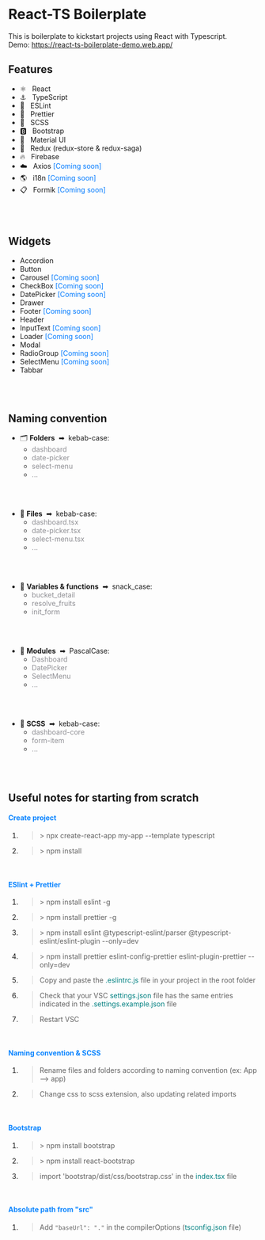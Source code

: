 <br/>

# React-TS Boilerplate

This is boilerplate to kickstart projects using React with Typescript.
<br/>
Demo: https://react-ts-boilerplate-demo.web.app/
<br/>

## Features
- ⚛️ &nbsp; React
- ⚓ &nbsp; TypeScript
- 👀 &nbsp; ESLint
- 🌈 &nbsp; Prettier
- 💄 &nbsp; SCSS
- 🅱️ &nbsp; Bootstrap
- 🔷 &nbsp; Material UI
- 🚀 &nbsp; Redux (redux-store & redux-saga)
- 🔥 &nbsp; Firebase
- ☁️ &nbsp; Axios <span style="color:#007AFF">[Coming soon]</span>
- 🌎 &nbsp; i18n <span style="color:#007AFF">[Coming soon]</span>
- 📋 &nbsp; Formik <span style="color:#007AFF">[Coming soon]</span>
<br/>
<br/>

## Widgets
- Accordion
- Button
- Carousel <span style="color:#007AFF">[Coming soon]</span>
- CheckBox <span style="color:#007AFF">[Coming soon]</span>
- DatePicker <span style="color:#007AFF">[Coming soon]</span>
- Drawer
- Footer <span style="color:#007AFF">[Coming soon]</span>
- Header
- InputText <span style="color:#007AFF">[Coming soon]</span>
- Loader <span style="color:#007AFF">[Coming soon]</span>
- Modal
- RadioGroup <span style="color:#007AFF">[Coming soon]</span>
- SelectMenu <span style="color:#007AFF">[Coming soon]</span>
- Tabbar
<br/>
<br/>

## Naming convention
- 🗂️ **Folders** &nbsp;➡&nbsp; kebab-case:
    - <span style="color:#8E8E93">dashboard</span>
    - <span style="color:#8E8E93">date-picker</span>
    - <span style="color:#8E8E93">select-menu</span>
    - <span style="color:#8E8E93">...</span>
<br/>
<br/>

- 📌 **Files** &nbsp;➡&nbsp; kebab-case:
    - <span style="color:#8E8E93">dashboard.tsx</span>
    - <span style="color:#8E8E93">date-picker.tsx</span>
    - <span style="color:#8E8E93">select-menu.tsx</span>
    - <span style="color:#8E8E93">...</span>
<br/>
<br/>

- 🐍 **Variables & functions** &nbsp;➡&nbsp; snack_case:
    - <span style="color:#8E8E93">bucket_detail</span>
    - <span style="color:#8E8E93">resolve_fruits</span>
    - <span style="color:#8E8E93">init_form</span>
<br/>
<br/>

- 🐪 **Modules** &nbsp;➡&nbsp; PascalCase:
    - <span style="color:#8E8E93">Dashboard</span>
    - <span style="color:#8E8E93">DatePicker</span>
    - <span style="color:#8E8E93">SelectMenu</span>
    - <span style="color:#8E8E93">...</span>
<br/>
<br/>

- 💄 **SCSS** &nbsp;➡&nbsp; kebab-case:
    - <span style="color:#8E8E93">dashboard-core</span>
    - <span style="color:#8E8E93">form-item</span>
    - <span style="color:#8E8E93">...</span>
<br/>
<br/>

## Useful notes for starting from scratch

#### <span style="color:#0A84FF">Create project</span>
1. > \> npx create-react-app my-app --template typescript
2. > \> npm install

<br/>

#### <span style="color:#0A84FF">ESlint + Prettier</span>
1. > \> npm install eslint -g
2. > \> npm install prettier -g
3. > \> npm install eslint @typescript-eslint/parser @typescript-eslint/eslint-plugin --only=dev
4. > \> npm install prettier eslint-config-prettier eslint-plugin-prettier --only=dev
5. > Copy and paste the <span style="color:#008081">.eslintrc.js</span> file in your project in the root folder
6. > Check that your VSC <span style="color:#008081">settings.json</span> file has the same entries indicated in the <span style="color:#008081">.settings.example.json</span> file
7. > Restart VSC

<br/>

#### <span style="color:#0A84FF">Naming convention & SCSS</span>
1. > Rename files and folders according to naming convention (ex: App --> app)
2. > Change css to scss extension, also updating related imports

<br/>

#### <span style="color:#0A84FF">Bootstrap</span>
1. > \> npm install bootstrap
2. > \> npm install react-bootstrap
3. > import 'bootstrap/dist/css/bootstrap.css' in the <span style="color:#008081">index.tsx</span> file

<br/>

#### <span style="color:#0A84FF">Absolute path from "src"</span>
1. > Add ```"baseUrl": "."``` in the compilerOptions (<span style="color:#008081">tsconfig.json</span> file)
